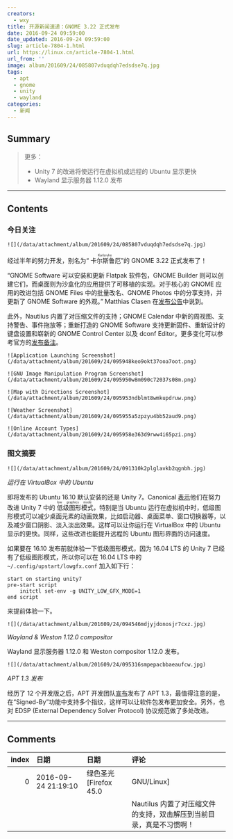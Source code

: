 ```yaml
---
creators:
  - wxy
title: 开源新闻速递：GNOME 3.22 正式发布
date: 2016-09-24 09:59:00
date_updated: 2016-09-24 09:59:00
slug: article-7804-1.html
url: https://linux.cn/article-7804-1.html
url_from: ''
image: album/201609/24/085807vduqdqh7edsdse7q.jpg
tags:
  - apt
  - gnome
  - unity
  - wayland
categories:
  - 新闻
---
```


## Summary

> 更多：
> - Unity 7 的改进将使运行在虚拟机或远程的 Ubuntu 显示更快
> - Wayland 显示服务器 1.12.0 发布

***

<!-- more -->

## Contents

### 今日关注

`![](/data/attachment/album/201609/24/085807vduqdqh7edsdse7q.jpg)`

经过半年的努力开发，别名为“<ruby> 卡尔斯鲁厄 <rp>  （ </rp> <rt>  Karlsruhe </rt> <rp>  ） </rp></ruby>”的 GNOME 3.22 正式发布了！

“GNOME Software 可以安装和更新 Flatpak 软件包，GNOME Builder 则可以创建它们，而桌面则为沙盒化的应用提供了可移植的实现。对于核心的 GNOME 应用的改进包括 GNOME Files 中的批量改名、GNOME Photos 中的分享支持，并更新了 GNOME Software 的外观。” Matthias Clasen 在[发布公告](https://mail.gnome.org/archives/gnome-announce-list/2016-September/msg00043.html)中说到。

此外，Nautilus 内置了对压缩文件的支持；GNOME Calendar 中新的周视图、支持警告、事件拖放等；重新打造的 GNOME Software 支持更新固件、重新设计的键盘设置和崭新的 GNOME Control Center 以及 dconf Editor。更多变化可以参考官方的[发布备注](https://help.gnome.org/misc/release-notes/3.22/)。

`![Application Launching Screenshot](/data/attachment/album/201609/24/095948keo9okt37ooa7oot.png)`

`![GNU Image Manipulation Program Screenshot](/data/attachment/album/201609/24/095950w8m090c72037s08m.png)`

`![Map with Directions Screenshot](/data/attachment/album/201609/24/095953ndblmt8wmkupdruw.png)`

`![Weather Screenshot](/data/attachment/album/201609/24/095955a5zpzyu4bb52aud9.png)`

`![Online Account Types](/data/attachment/album/201609/24/095958e363d9rww4i65pzi.png)`

### 图文摘要

`![](/data/attachment/album/201609/24/091310k2plglavkb2qgnbh.jpg)`

*运行在 VirtualBox 中的 Ubuntu*

即将发布的 Ubuntu 16.10 默认安装的还是 Unity 7。Canonical [表示](https://insights.ubuntu.com/2016/09/19/low-graphics-mode-in-unity-7)他们在努力改进 Unity 7 中的<ruby> 低级图形模式 <rp>  （ </rp> <rt>  low graphics mode </rt> <rp>  ） </rp></ruby>，特别是当 Ubuntu 运行在虚拟机中时，低级图形模式可以减少桌面元素的动画效果，比如启动器、桌面菜单、窗口切换器等，以及减少窗口阴影、淡入淡出效果。这样可以让你运行在 VirtualBox 中的 Ubuntu 显示的更快。同样，这些改进也能提升远程的 Ubuntu 图形界面的访问速度。

如果要在 16.10 发布前就体验一下低级图形模式，因为 16.04 LTS 的 Unity 7 已经有了低级图形模式，所以你可以在 16.04 LTS 中的 `~/.config/upstart/lowgfx.conf` 加入如下行：

```shell
start on starting unity7
pre-start script
    initctl set-env -g UNITY_LOW_GFX_MODE=1
end script
```

来提前体验一下。

`![](/data/attachment/album/201609/24/094546mdjyjdonosjr7cxz.jpg)`

*Wayland & Weston 1.12.0 compositor*

Wayland 显示服务器 1.12.0 和 Weston compositor 1.12.0 发布。

`![](/data/attachment/album/201609/24/095316smpepacbbaeaufcw.jpg)`

*APT 1.3 发布*

经历了 12 个开发版之后，APT 开发团队[宣布](https://packages.qa.debian.org/a/apt/news/20160920T221945Z.html)发布了 APT 1.3，最值得注意的是，在“Signed-By”功能中支持多个指纹，这样可以让软件包发布更加安全。另外，也对 EDSP (External Dependency Solver Protocol) 协议规范做了多处改进。

***

## Comments

|   index | 日期                | 日期                              | 评论                                                                                             |
|--------:|:--------------------|:----------------------------------|:-------------------------------------------------------------------------------------------------|
|       0 | 2016-09-24 21:19:10 | 绿色圣光 [Firefox 45.0|GNU/Linux] | Wayland 等了好久了。<br />                                          |
|         |                     |                                   | Nautilus 内置了对压缩文件的支持，双击解压到当前目录，真是不习惯啊！                              |
